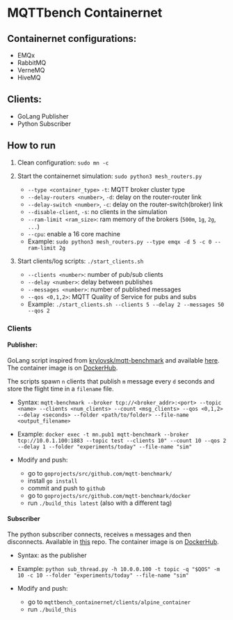 # MQTTbench Containernet 

## Containernet configurations: 
* EMQx
* RabbitMQ
* VerneMQ
* HiveMQ

## Clients:
* GoLang Publisher
* Python Subscriber


## How to run
1) Clean configuration: `sudo mn -c`

2) Start the containernet simulation: `sudo python3 mesh_routers.py`
   - `--type <container_type>` `-t`: MQTT broker cluster type
   - `--delay-routers <number>`, `-d`: delay on the router-router link
   - `--delay-switch <number>`, `-c`: delay on the router-switch(broker) link
   - `--disable-client`, `-s`: no clients in the simulation
   - `--ram-limit <ram_size>`: ram memory of the brokers (`500m`, `1g`, `2g`, `...`)
   - `--cpu`: enable a 16 core machine 
   - Example: `sudo python3 mesh_routers.py --type emqx -d 5 -c 0 --ram-limit 2g`
   
3) Start clients/log scripts: `./start_clients.sh`
    - `--clients <number>`: number of pub/sub clients 
    - `--delay <number>`: delay between publishes
    - `--messages <number>`: number of published messages
    - `--qos <0,1,2>`: MQTT Quality of Service for pubs and subs
    - Example: `./start_clients.sh --clients 5 --delay 2 --messages 50 --qos 2`
    
### Clients
#### Publisher:
GoLang script inspired from [krylovsk/mqtt-benchmark](khttps://github.com/krylovsk/mqtt-benchmark) and available [here](https://github.com/edoardesd/mqtt-benchmark).
The container image is on [DockerHub](https://hub.docker.com/repository/docker/flipperthedog/go_publisher).

The scripts spawn `n` clients that publish `m` message every `d` seconds and store the flight time in a `filename` file.

- Syntax: `mqtt-benchmark --broker tcp://<broker_addr>:<port> --topic <name> --clients <num_clients> --count <msg_clients> --qos <0,1,2> --delay <seconds> --folder <path/to/folder> --file-name <output_filename>`
- Example: `docker exec -t mn.pub1 mqtt-benchmark --broker tcp://10.0.1.100:1883 --topic test --clients 10" --count 10 --qos 2 --delay 1 --folder "experiments/today" --file-name "sim"`

- Modify and push: 
    + go to `goprojects/src/github.com/mqtt-benchmark/`
    + install `go install`
    + commit and push to `github`
    + go to `goprojects/src/github.com/mqtt-benchmark/docker`
    + run `./build_this latest` (also with a different tag)

#### Subscriber
The python subscriber connects, receives `m` messages and then disconnects.
Available in [this](https://github.com/edoardesd/mqttbench_containernet/tree/master/clients) repo.
The container image is on [DockerHub](https://hub.docker.com/repository/docker/flipperthedog/alpine_client).

- Syntax: as the publisher
- Example: `python sub_thread.py -h 10.0.0.100 -t topic -q "$QOS" -m 10 -c 10 --folder "experiments/today" --file-name "sim"`

- Modify and push: 
    + go to `mqttbench_containernet/clients/alpine_container`
    + run `./build_this`
    
